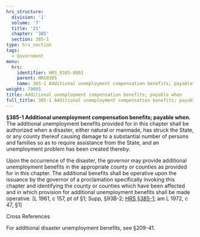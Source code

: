 ```yaml
---
hrs_structure:
  division: '1'
  volume: '7'
  title: '21'
  chapter: '385'
  section: 385-1
type: hrs_section
tags:
  - Government
menu:
  hrs:
    identifier: HRS_0385-0001
    parent: HRS0385
    name: 385-1 Additional unemployment compensation benefits; payable when
weight: 79005
title: Additional unemployment compensation benefits; payable when
full_title: 385-1 Additional unemployment compensation benefits; payable when
---
```

**§385-1 Additional unemployment compensation benefits; payable when.** The additional unemployment benefits provided for in this chapter shall be authorized when a disaster, either natural or manmade, has struck the State, or any county thereof causing damage to a substantial number of persons and families so as to require assistance from the State, and an unemployment problem has been created thereby.

Upon the occurrence of the disaster, the governor may provide additional unemployment benefits in the appropriate county or counties as provided for in this chapter. The additional benefits shall be operative upon the issuance by the governor of a proclamation specifically invoking this chapter and identifying the county or counties which have been affected and in which provision for additional unemployment benefits shall be made operative. [L 1961, c 157, pt of §1; Supp, §93B-2; [HRS §385-1](/title-21/chapter-385/section-385-1/); am L 1972, c 47, §1]

Cross References

For additional disaster unemployment benefits, see §209-41.